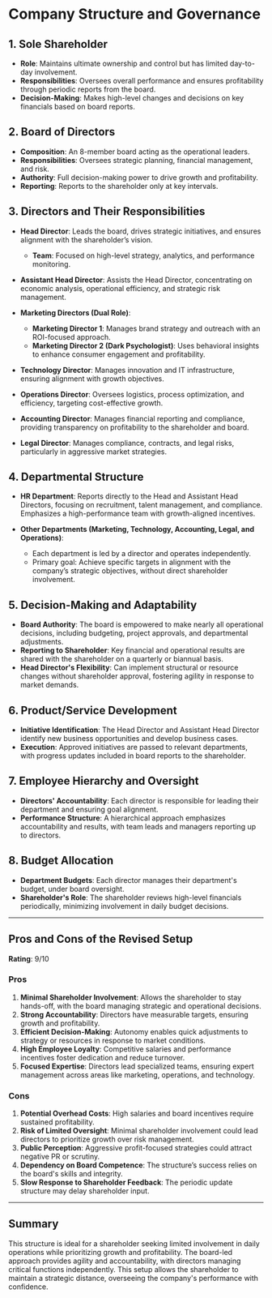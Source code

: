 # Company Structure and Governance

## 1. Sole Shareholder
- **Role**: Maintains ultimate ownership and control but has limited day-to-day involvement.
- **Responsibilities**: Oversees overall performance and ensures profitability through periodic reports from the board.
- **Decision-Making**: Makes high-level changes and decisions on key financials based on board reports.

## 2. Board of Directors
- **Composition**: An 8-member board acting as the operational leaders.
- **Responsibilities**: Oversees strategic planning, financial management, and risk.
- **Authority**: Full decision-making power to drive growth and profitability.
- **Reporting**: Reports to the shareholder only at key intervals.

## 3. Directors and Their Responsibilities

- **Head Director**: Leads the board, drives strategic initiatives, and ensures alignment with the shareholder’s vision.
  - **Team**: Focused on high-level strategy, analytics, and performance monitoring.

- **Assistant Head Director**: Assists the Head Director, concentrating on economic analysis, operational efficiency, and strategic risk management.

- **Marketing Directors (Dual Role)**:
  - **Marketing Director 1**: Manages brand strategy and outreach with an ROI-focused approach.
  - **Marketing Director 2 (Dark Psychologist)**: Uses behavioral insights to enhance consumer engagement and profitability.

- **Technology Director**: Manages innovation and IT infrastructure, ensuring alignment with growth objectives.

- **Operations Director**: Oversees logistics, process optimization, and efficiency, targeting cost-effective growth.

- **Accounting Director**: Manages financial reporting and compliance, providing transparency on profitability to the shareholder and board.

- **Legal Director**: Manages compliance, contracts, and legal risks, particularly in aggressive market strategies.

## 4. Departmental Structure

- **HR Department**: Reports directly to the Head and Assistant Head Directors, focusing on recruitment, talent management, and compliance. Emphasizes a high-performance team with growth-aligned incentives.

- **Other Departments (Marketing, Technology, Accounting, Legal, and Operations)**: 
  - Each department is led by a director and operates independently.
  - Primary goal: Achieve specific targets in alignment with the company’s strategic objectives, without direct shareholder involvement.

## 5. Decision-Making and Adaptability

- **Board Authority**: The board is empowered to make nearly all operational decisions, including budgeting, project approvals, and departmental adjustments.
- **Reporting to Shareholder**: Key financial and operational results are shared with the shareholder on a quarterly or biannual basis.
- **Head Director's Flexibility**: Can implement structural or resource changes without shareholder approval, fostering agility in response to market demands.

## 6. Product/Service Development

- **Initiative Identification**: The Head Director and Assistant Head Director identify new business opportunities and develop business cases.
- **Execution**: Approved initiatives are passed to relevant departments, with progress updates included in board reports to the shareholder.

## 7. Employee Hierarchy and Oversight

- **Directors' Accountability**: Each director is responsible for leading their department and ensuring goal alignment.
- **Performance Structure**: A hierarchical approach emphasizes accountability and results, with team leads and managers reporting up to directors.

## 8. Budget Allocation

- **Department Budgets**: Each director manages their department's budget, under board oversight.
- **Shareholder's Role**: The shareholder reviews high-level financials periodically, minimizing involvement in daily budget decisions.

---

## Pros and Cons of the Revised Setup

**Rating**: 9/10

### Pros
1. **Minimal Shareholder Involvement**: Allows the shareholder to stay hands-off, with the board managing strategic and operational decisions.
2. **Strong Accountability**: Directors have measurable targets, ensuring growth and profitability.
3. **Efficient Decision-Making**: Autonomy enables quick adjustments to strategy or resources in response to market conditions.
4. **High Employee Loyalty**: Competitive salaries and performance incentives foster dedication and reduce turnover.
5. **Focused Expertise**: Directors lead specialized teams, ensuring expert management across areas like marketing, operations, and technology.

### Cons
1. **Potential Overhead Costs**: High salaries and board incentives require sustained profitability.
2. **Risk of Limited Oversight**: Minimal shareholder involvement could lead directors to prioritize growth over risk management.
3. **Public Perception**: Aggressive profit-focused strategies could attract negative PR or scrutiny.
4. **Dependency on Board Competence**: The structure’s success relies on the board's skills and integrity.
5. **Slow Response to Shareholder Feedback**: The periodic update structure may delay shareholder input.

---

## Summary

This structure is ideal for a shareholder seeking limited involvement in daily operations while prioritizing growth and profitability. The board-led approach provides agility and accountability, with directors managing critical functions independently. This setup allows the shareholder to maintain a strategic distance, overseeing the company's performance with confidence.